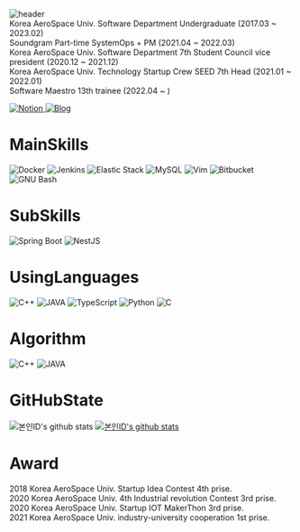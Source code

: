 ![header](https://capsule-render.vercel.app/api?type=soft&color=288C28&height=300&section=header&text=VIDIGUMMY&fontSize=90&animation=scaleIn)
<br>
Korea AeroSpace Univ. Software Department Undergraduate (2017.03 ~ 2023.02) <br>
Soundgram Part-time SystemOps + PM (2021.04 ~ 2022.03) <br>
Korea AeroSpace Univ. Software Department 7th Student Council vice president (2020.12 ~ 2021.12) <br>
Korea AeroSpace Univ. Technology Startup Crew SEED 7th Head (2021.01 ~ 2022.01) <br>
Software Maestro 13th trainee (2022.04 ~ ) <br>

<a href = "https://vidigummy.notion.site/DongIn-Ryu-ac92ce9e9de9409fa621391f264df077"> <img alt="Notion" src ="https://img.shields.io/badge/Notion-FFFFFF.svg?&style=for-the-badge&logo=Notion&logoColor=black"/></a><a href = "https://vidi-programming.tistory.com/"> <img alt="Blog" src ="https://img.shields.io/badge/Blog-FF5722.svg?&style=for-the-badge&logo=TV Time&logoColor=white"/></a>
<h1>MainSkills</h1>

<img alt="Docker" src ="https://img.shields.io/badge/Docker-24496ED.svg?&style=for-the-badge&logo=Docker&logoColor=white"/> <img alt="Jenkins" src ="https://img.shields.io/badge/Jenkins-D24939.svg?&style=for-the-badge&logo=Jenkins&logoColor=white"/> <img alt="Elastic Stack" src ="https://img.shields.io/badge/Elastic Stack-005571.svg?&style=for-the-badge&logo=Elastic Stack&logoColor=white"/> <img alt="MySQL" src ="https://img.shields.io/badge/MySQL-4479A1.svg?&style=for-the-badge&logo=MySQL&logoColor=white"/> <img alt="Vim" src ="https://img.shields.io/badge/Vim-019733.svg?&style=for-the-badge&logo=Vim&logoColor=white"/> <img alt="Bitbucket" src ="https://img.shields.io/badge/Bitbucket-0032CC.svg?&style=for-the-badge&logo=Bitbucket&logoColor=white"/> <img alt="GNU Bash" src ="https://img.shields.io/badge/GNU Bash-4EAA25.svg?&style=for-the-badge&logo=GNU Bash&logoColor=white"/>

<h1>SubSkills</h1>
<img alt="Spring Boot" src ="https://img.shields.io/badge/Spring Boot-6DB33F.svg?&style=for-the-badge&logo=Spring Boot&logoColor=white"/> <img alt="NestJS" src ="https://img.shields.io/badge/NestJS-#E0234E.svg?&style=for-the-badge&logo=NestJS&logoColor=white"/>
<h1>UsingLanguages</h1>

<img alt="C++" src ="https://img.shields.io/badge/C++-00599C.svg?&style=for-the-badge&logo=C++&logoColor=white"/> <img alt="JAVA" src ="https://img.shields.io/badge/JAVA-007396.svg?&style=for-the-badge&logo=JAVA&logoColor=white"/> <img alt="TypeScript" src ="https://img.shields.io/badge/TypeScript-3178C6.svg?&style=for-the-badge&logo=TypeScript&logoColor=white"/> <img alt="Python" src ="https://img.shields.io/badge/Python-3776AB.svg?&style=for-the-badge&logo=Python&logoColor=white"/> <img alt="C" src ="https://img.shields.io/badge/C-A8B9CC.svg?&style=for-the-badge&logo=C&logoColor=white"/>

<h1>Algorithm</h1>

<img alt="C++" src ="https://img.shields.io/badge/C++-00599C.svg?&style=for-the-badge&logo=C++&logoColor=white"/> <img alt="JAVA" src ="https://img.shields.io/badge/JAVA-007396.svg?&style=for-the-badge&logo=JAVA&logoColor=white"/>


<h1>GitHubState</h1>

![본인ID's github stats](https://github-readme-stats.vercel.app/api?username=vidigummy&show_icons=true)
[![본인ID's github stats](https://github-readme-stats.vercel.app/api/top-langs/?username=vidigummy&show_icons=true&hide_border=true&title_color=004386&icon_color=004386&layout=compact)](https://github.com/vidigummy)

<h1>Award</h1>

2018 Korea AeroSpace Univ. Startup Idea Contest 4th prise.
<br>
2020 Korea AeroSpace Univ. 4th Industrial revolution Contest 3rd prise.
<br>
2020 Korea AeroSpace Univ. Startup IOT MakerThon 3rd prise.
<br>
2021 Korea AeroSpace Univ. industry-university cooperation 1st prise.
<br>


